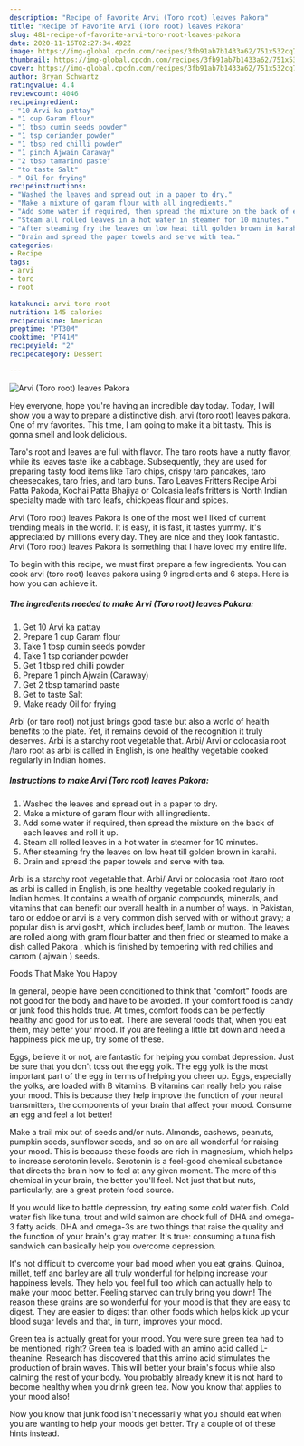 ```yaml
---
description: "Recipe of Favorite Arvi (Toro root) leaves Pakora"
title: "Recipe of Favorite Arvi (Toro root) leaves Pakora"
slug: 481-recipe-of-favorite-arvi-toro-root-leaves-pakora
date: 2020-11-16T02:27:34.492Z
image: https://img-global.cpcdn.com/recipes/3fb91ab7b1433a62/751x532cq70/arvi-toro-root-leaves-pakora-recipe-main-photo.jpg
thumbnail: https://img-global.cpcdn.com/recipes/3fb91ab7b1433a62/751x532cq70/arvi-toro-root-leaves-pakora-recipe-main-photo.jpg
cover: https://img-global.cpcdn.com/recipes/3fb91ab7b1433a62/751x532cq70/arvi-toro-root-leaves-pakora-recipe-main-photo.jpg
author: Bryan Schwartz
ratingvalue: 4.4
reviewcount: 4046
recipeingredient:
- "10 Arvi ka pattay"
- "1 cup Garam flour"
- "1 tbsp cumin seeds powder"
- "1 tsp coriander powder"
- "1 tbsp red chilli powder"
- "1 pinch Ajwain Caraway"
- "2 tbsp tamarind paste"
- "to taste Salt"
- " Oil for frying"
recipeinstructions:
- "Washed the leaves and spread out in a paper to dry."
- "Make a mixture of garam flour with all ingredients."
- "Add some water if required, then spread the mixture on the back of each leaves and roll it up."
- "Steam all rolled leaves in a hot water in steamer for 10 minutes."
- "After steaming fry the leaves on low heat till golden brown in karahi."
- "Drain and spread the paper towels and serve with tea."
categories:
- Recipe
tags:
- arvi
- toro
- root

katakunci: arvi toro root 
nutrition: 145 calories
recipecuisine: American
preptime: "PT30M"
cooktime: "PT41M"
recipeyield: "2"
recipecategory: Dessert

---
```



![Arvi (Toro root) leaves Pakora](https://img-global.cpcdn.com/recipes/3fb91ab7b1433a62/751x532cq70/arvi-toro-root-leaves-pakora-recipe-main-photo.jpg)

Hey everyone, hope you're having an incredible day today. Today, I will show you a way to prepare a distinctive dish, arvi (toro root) leaves pakora. One of my favorites. This time, I am going to make it a bit tasty. This is gonna smell and look delicious.

Taro&#39;s root and leaves are full with flavor. The taro roots have a nutty flavor, while its leaves taste like a cabbage. Subsequently, they are used for preparing tasty food items like Taro chips, crispy taro pancakes, taro cheesecakes, taro fries, and taro buns. Taro Leaves Fritters Recipe Arbi Patta Pakoda, Kochai Patta Bhajiya or Colcasia leafs fritters is North Indian specialty made with taro leafs, chickpeas flour and spices.

Arvi (Toro root) leaves Pakora is one of the most well liked of current trending meals in the world. It is easy, it is fast, it tastes yummy. It's appreciated by millions every day. They are nice and they look fantastic. Arvi (Toro root) leaves Pakora is something that I have loved my entire life.


To begin with this recipe, we must first prepare a few ingredients. You can cook arvi (toro root) leaves pakora using 9 ingredients and 6 steps. Here is how you can achieve it.

<!--inarticleads1-->

##### The ingredients needed to make Arvi (Toro root) leaves Pakora:

1. Get 10 Arvi ka pattay
1. Prepare 1 cup Garam flour
1. Take 1 tbsp cumin seeds powder
1. Take 1 tsp coriander powder
1. Get 1 tbsp red chilli powder
1. Prepare 1 pinch Ajwain (Caraway)
1. Get 2 tbsp tamarind paste
1. Get to taste Salt
1. Make ready  Oil for frying


Arbi (or taro root) not just brings good taste but also a world of health benefits to the plate. Yet, it remains devoid of the recognition it truly deserves. Arbi is a starchy root vegetable that. Arbi/ Arvi or colocasia root /taro root as arbi is called in English, is one healthy vegetable cooked regularly in Indian homes. 

<!--inarticleads2-->

##### Instructions to make Arvi (Toro root) leaves Pakora:

1. Washed the leaves and spread out in a paper to dry.
1. Make a mixture of garam flour with all ingredients.
1. Add some water if required, then spread the mixture on the back of each leaves and roll it up.
1. Steam all rolled leaves in a hot water in steamer for 10 minutes.
1. After steaming fry the leaves on low heat till golden brown in karahi.
1. Drain and spread the paper towels and serve with tea.


Arbi is a starchy root vegetable that. Arbi/ Arvi or colocasia root /taro root as arbi is called in English, is one healthy vegetable cooked regularly in Indian homes. It contains a wealth of organic compounds, minerals, and vitamins that can benefit our overall health in a number of ways. In Pakistan, taro or eddoe or arvi is a very common dish served with or without gravy; a popular dish is arvi gosht, which includes beef, lamb or mutton. The leaves are rolled along with gram flour batter and then fried or steamed to make a dish called Pakora , which is finished by tempering with red chilies and carrom ( ajwain ) seeds. 

Foods That Make You Happy


In general, people have been conditioned to think that "comfort" foods are not good for the body and have to be avoided. If your comfort food is candy or junk food this holds true. At times, comfort foods can be perfectly healthy and good for us to eat. There are several foods that, when you eat them, may better your mood. If you are feeling a little bit down and need a happiness pick me up, try some of these.

Eggs, believe it or not, are fantastic for helping you combat depression. Just be sure that you don't toss out the egg yolk. The egg yolk is the most important part of the egg in terms of helping you cheer up. Eggs, especially the yolks, are loaded with B vitamins. B vitamins can really help you raise your mood. This is because they help improve the function of your neural transmitters, the components of your brain that affect your mood. Consume an egg and feel a lot better!

Make a trail mix out of seeds and/or nuts. Almonds, cashews, peanuts, pumpkin seeds, sunflower seeds, and so on are all wonderful for raising your mood. This is because these foods are rich in magnesium, which helps to increase serotonin levels. Serotonin is a feel-good chemical substance that directs the brain how to feel at any given moment. The more of this chemical in your brain, the better you'll feel. Not just that but nuts, particularly, are a great protein food source.

If you would like to battle depression, try eating some cold water fish. Cold water fish like tuna, trout and wild salmon are chock full of DHA and omega-3 fatty acids. DHA and omega-3s are two things that raise the quality and the function of your brain's gray matter. It's true: consuming a tuna fish sandwich can basically help you overcome depression. 

It's not difficult to overcome your bad mood when you eat grains. Quinoa, millet, teff and barley are all truly wonderful for helping increase your happiness levels. They help you feel full too which can actually help to make your mood better. Feeling starved can truly bring you down! The reason these grains are so wonderful for your mood is that they are easy to digest. They are easier to digest than other foods which helps kick up your blood sugar levels and that, in turn, improves your mood.

Green tea is actually great for your mood. You were sure green tea had to be mentioned, right? Green tea is loaded with an amino acid called L-theanine. Research has discovered that this amino acid stimulates the production of brain waves. This will better your brain's focus while also calming the rest of your body. You probably already knew it is not hard to become healthy when you drink green tea. Now you know that applies to your mood also!

Now you know that junk food isn't necessarily what you should eat when you are wanting to help your moods get better. Try  a  couple of  of  these  hints  instead.

